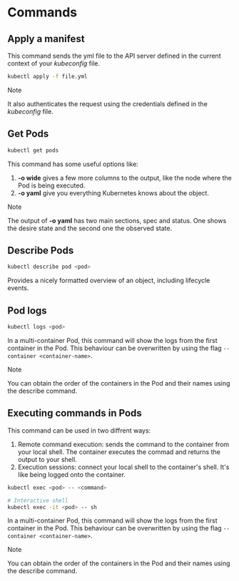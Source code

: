 # Commands

## Apply a manifest

This command sends the yml file to the API server defined in the current context of your _kubeconfig_ file.

```bash
kubectl apply -f file.yml
```

> [!NOTE]
> It also authenticates the request using the credentials defined in the _kubeconfig_ file.

## Get Pods

```bash
kubectl get pods
```

This command has some useful options like:

1. **-o wide** gives a few more columns to the output, like the node where the Pod is being executed.
2. **-o yaml** give you everything Kubernetes knows about the object.

> [!NOTE]
> The output of __-o yaml__ has two main sections, spec and status. One shows the desire state and the second one the observed state.

## Describe Pods

```bash
kubectl describe pod <pod>
```

Provides a nicely formatted overview of an object, including lifecycle events.

## Pod logs

```bash
kubectl logs <pod>
```

In a multi-container Pod, this command will show the logs from the first container in the Pod. This
behaviour can be overwritten by using the flag `--container <container-name>`.

> [!NOTE]
> You can obtain the order of the containers in the Pod and their names using the describe command.

## Executing commands in Pods

This command can be used in two diffrent ways:

1. Remote command execution: sends the command to the container from your local shell. The container executes the commad and returns the output to your shell.
2. Execution sessions: connect your local shell to the container's shell. It's like being logged onto the container.

```bash
kubectl exec <pod> -- <command>
```

```bash
# Interactive shell
kubectl exec -it <pod> -- sh
```

In a multi-container Pod, this command will show the logs from the first container in the Pod. This
behaviour can be overwritten by using the flag `--container <container-name>`.

> [!NOTE]
> You can obtain the order of the containers in the Pod and their names using the describe command.

